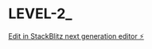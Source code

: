 # LEVEL-2_

[Edit in StackBlitz next generation editor ⚡️](https://stackblitz.com/~/github.com/ginskyz/LEVEL-2_)